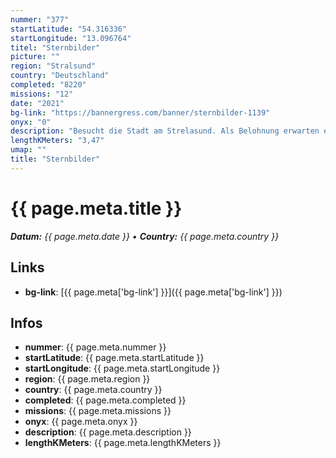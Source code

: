 ```yaml
---
nummer: "377"
startLatitude: "54.316336"
startLongitude: "13.096764"
titel: "Sternbilder"
picture: ""
region: "Stralsund"
country: "Deutschland"
completed: "8220"
missions: "12"
date: "2021"
bg-link: "https://bannergress.com/banner/sternbilder-1139"
onyx: "0"
description: "Besucht die Stadt am Strelasund. Als Belohnung erwarten euch die 12 Sternzeichen als Sternbild am Himmel."
lengthKMeters: "3,47"
umap: ""
title: "Sternbilder"
---
```


# {{ page.meta.title }}
_**Datum:** {{ page.meta.date }} • **Country:** {{ page.meta.country }}_

## Links
- **bg-link**: [{{ page.meta['bg-link'] }}]({{ page.meta['bg-link'] }})

## Infos
- **nummer**: {{ page.meta.nummer }}
- **startLatitude**: {{ page.meta.startLatitude }}
- **startLongitude**: {{ page.meta.startLongitude }}
- **region**: {{ page.meta.region }}
- **country**: {{ page.meta.country }}
- **completed**: {{ page.meta.completed }}
- **missions**: {{ page.meta.missions }}
- **onyx**: {{ page.meta.onyx }}
- **description**: {{ page.meta.description }}
- **lengthKMeters**: {{ page.meta.lengthKMeters }}

